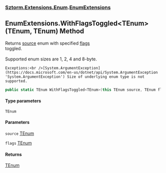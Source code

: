 ### [Sztorm.Extensions.Enum](./Sztorm-Extensions-Enum.md 'Sztorm.Extensions.Enum').[EnumExtensions](./Sztorm-Extensions-Enum-EnumExtensions.md 'Sztorm.Extensions.Enum.EnumExtensions')
## EnumExtensions.WithFlagsToggled&lt;TEnum&gt;(TEnum, TEnum) Method
Returns [source](#Sztorm-Extensions-Enum-EnumExtensions-WithFlagsToggled-TEnum-(TEnum_TEnum)-source 'Sztorm.Extensions.Enum.EnumExtensions.WithFlagsToggled&lt;TEnum&gt;(TEnum, TEnum).source') enum with specified [flags](#Sztorm-Extensions-Enum-EnumExtensions-WithFlagsToggled-TEnum-(TEnum_TEnum)-flags 'Sztorm.Extensions.Enum.EnumExtensions.WithFlagsToggled&lt;TEnum&gt;(TEnum, TEnum).flags')  
toggled.<br />  
Supported enum sizes are 1, 2, 4 and 8-byte.  



    Exceptions:<br />[System.ArgumentException](https://docs.microsoft.com/en-us/dotnet/api/System.ArgumentException 'System.ArgumentException') Size of underlying enum type is not supported.  
```csharp
public static TEnum WithFlagsToggled<TEnum>(this TEnum source, TEnum flags);
```
#### Type parameters
<a name='Sztorm-Extensions-Enum-EnumExtensions-WithFlagsToggled-TEnum-(TEnum_TEnum)-TEnum'></a>
`TEnum`  
  
  
#### Parameters
<a name='Sztorm-Extensions-Enum-EnumExtensions-WithFlagsToggled-TEnum-(TEnum_TEnum)-source'></a>
`source` [TEnum](#Sztorm-Extensions-Enum-EnumExtensions-WithFlagsToggled-TEnum-(TEnum_TEnum)-TEnum 'Sztorm.Extensions.Enum.EnumExtensions.WithFlagsToggled&lt;TEnum&gt;(TEnum, TEnum).TEnum')  
  
  
<a name='Sztorm-Extensions-Enum-EnumExtensions-WithFlagsToggled-TEnum-(TEnum_TEnum)-flags'></a>
`flags` [TEnum](#Sztorm-Extensions-Enum-EnumExtensions-WithFlagsToggled-TEnum-(TEnum_TEnum)-TEnum 'Sztorm.Extensions.Enum.EnumExtensions.WithFlagsToggled&lt;TEnum&gt;(TEnum, TEnum).TEnum')  
  
  
#### Returns
[TEnum](#Sztorm-Extensions-Enum-EnumExtensions-WithFlagsToggled-TEnum-(TEnum_TEnum)-TEnum 'Sztorm.Extensions.Enum.EnumExtensions.WithFlagsToggled&lt;TEnum&gt;(TEnum, TEnum).TEnum')  
  
